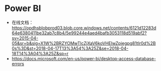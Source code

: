# Power BI
- 在线文档：https://opdhsblobprod03.blob.core.windows.net/contents/6121d12283d64e6380411be32ab7c8b4/5e99244e4aed4bafb3053118d519abf2?sv=2015-04-05&sr=b&sig=X1W%2BRZYOMwTlcZjXaV6koVHEIwZpjegpg81tIr0d%2B0s%3D&st=2018-04-17T13%3A54%3A25Z&se=2018-04-18T14%3A04%3A25Z&sp=r
- https://docs.microsoft.com/en-us/power-bi/desktop-access-database-errors
